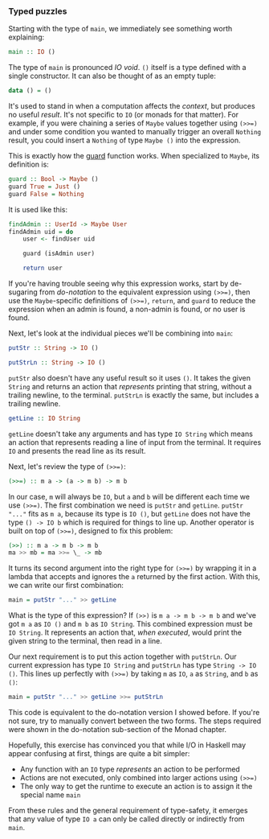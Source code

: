 ### Typed puzzles

Starting with the type of `main`, we immediately see something worth explaining:

```haskell
main :: IO ()
```

The type of `main` is pronounced *IO void*. `()` itself is a type defined with a
single constructor. It can also be thought of as an empty tuple:

```haskell
data () = ()
```

It's used to stand in when a computation affects the *context*, but produces no
useful *result*. It's not specific to `IO` (or monads for that matter). For
example, if you were chaining a series of `Maybe` values together using `(>>=)`
and under some condition you wanted to manually trigger an overall `Nothing`
result, you could insert a `Nothing` of type `Maybe ()` into the expression.

This is exactly how the [guard][] function works. When specialized to `Maybe`,
its definition is:

```haskell
guard :: Bool -> Maybe ()
guard True = Just ()
guard False = Nothing
```

It is used like this:

```haskell
findAdmin :: UserId -> Maybe User
findAdmin uid = do
    user <- findUser uid

    guard (isAdmin user)

    return user
```

[guard]: http://hackage.haskell.org/package/base-4.7.0.2/docs/Control-Monad.html#v:guard

If you're having trouble seeing why this expression works, start by de-sugaring
from *do-notation* to the equivalent expression using `(>>=)`, then use the
`Maybe`-specific definitions of `(>>=)`, `return`, and `guard` to reduce the
expression when an admin is found, a non-admin is found, or no user is found.

Next, let's look at the individual pieces we'll be combining into `main`:

```haskell
putStr :: String -> IO ()

putStrLn :: String -> IO ()
```

`putStr` also doesn't have any useful result so it uses `()`. It takes the given
`String` and returns an action that *represents* printing that string, without a
trailing newline, to the terminal. `putStrLn` is exactly the same, but includes
a trailing newline.

```haskell
getLine :: IO String
```

`getLine` doesn't take any arguments and has type `IO String` which means an
action that represents reading a line of input from the terminal. It requires
`IO` and presents the read line as its result.

Next, let's review the type of `(>>=)`:

```haskell
(>>=) :: m a -> (a -> m b) -> m b
```

In our case, `m` will always be `IO`, but `a` and `b` will be different each
time we use `(>>=)`. The first combination we need is `putStr` and `getLine`.
`putStr "..."` fits as `m a`, because its type is `IO ()`, but `getLine` does
not have the type `() -> IO b` which is required for things to line up. Another operator is built on top of `(>>=)`, designed to fix this problem:

```haskell
(>>) :: m a -> m b -> m b
ma >> mb = ma >>= \_ -> mb
```

It turns its second argument into the right type for `(>>=)` by wrapping it in a
lambda that accepts and ignores the `a` returned by the first action. With this,
we can write our first combination:

```haskell
main = putStr "..." >> getLine
```

What is the type of this expression? If `(>>)` is `m a -> m b -> m b` and we've
got `m a` as `IO ()` and `m b` as `IO String`. This combined expression must be
`IO String`. It represents an action that, *when executed*, would print the
given string to the terminal, then read in a line.

Our next requirement is to put this action together with `putStrLn`. Our current
expression has type `IO String` and `putStrLn` has type `String -> IO ()`. This
lines up perfectly with `(>>=)` by taking `m` as `IO`, `a` as `String`, and `b`
as `()`:

```haskell
main = putStr "..." >> getLine >>= putStrLn
```

This code is equivalent to the do-notation version I showed before. If you're
not sure, try to manually convert between the two forms. The steps required were
shown in the do-notation sub-section of the Monad chapter.

Hopefully, this exercise has convinced you that while I/O in Haskell may appear
confusing at first, things are quite a bit simpler:

- Any function with an `IO` type *represents* an action to be performed
- Actions are not executed, only combined into larger actions using `(>>=)`
- The only way to get the runtime to execute an action is to assign it the
  special name `main`

From these rules and the general requirement of type-safety, it emerges that any
value of type `IO a` can only be called directly or indirectly from `main`.

